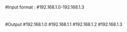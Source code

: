 #Input format : 
#192.168.1.0-192.168.1.3
#
#Output
#192.168.1.0
#192.168.1.1
#192.168.1.2
#192.168.1.3
#
